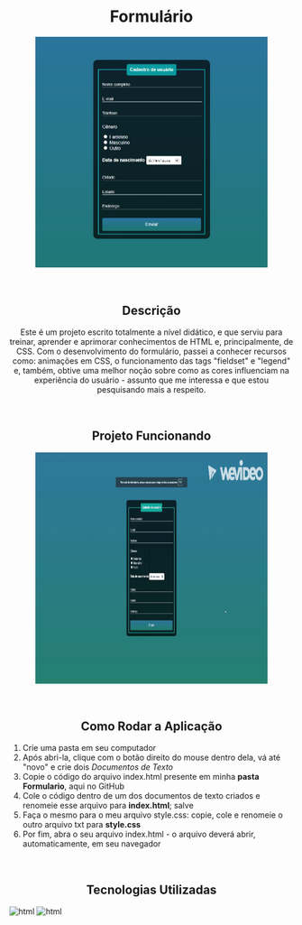 <h1 align="center">Formulário</h1>
<p align="center">
  <img width="411.5" height="409.5" src="src/assets/to-readme/FormImage.JPG">
</p>
<br>

<h2 align="center">Descrição</h2>
<p align="center">
Este é um projeto escrito totalmente a nível didático, e que serviu para treinar, aprender e aprimorar conhecimentos de HTML e, principalmente, de CSS. 
Com o desenvolvimento do formulário, passei a conhecer recursos como: animações em CSS, o funcionamento das tags "fieldset" e "legend" e, também, obtive uma melhor noção sobre como as cores influenciam na experiência do usuário - assunto que me interessa e que estou pesquisando mais a respeito.
</p>
<br>

<h2 align="center">Projeto Funcionando</h2>
<p align="center">
    <img width="411.5" height="409.5" src="src/assets/to-readme/My Video.gif">
</p>
<br>

<h2 align="center">Como Rodar a Aplicação</h2>

1. Crie uma pasta em seu computador
2. Após abri-la, clique com o botão direito do mouse dentro dela, vá até "novo" e crie dois _Documentos de Texto_
3. Copie o código do arquivo index.html presente em minha **pasta Formulario**, aqui no GitHub
4. Cole o código dentro de um dos documentos de texto criados e renomeie esse arquivo para **index.html**; salve
5. Faça o mesmo para o meu arquivo style.css: copie, cole e renomeie o outro arquivo txt para **style.css**
6. Por fim, abra o seu arquivo index.html - o arquivo deverá abrir, automaticamente, em seu navegador
<br>

<h2 align="center">Tecnologias Utilizadas</h2>

![html](https://img.shields.io/badge/HTML5-E34F26?style=for-the-badge&logo=html5&logoColor=white) ![html](https://img.shields.io/badge/CSS3-1572B6?style=for-the-badge&logo=css3&logoColor=white)

